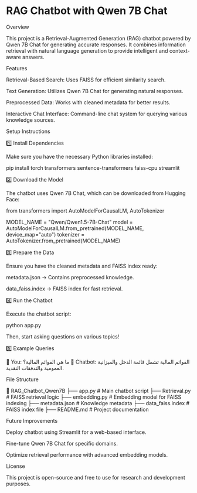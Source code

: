# RAG Chatbot with Qwen 7B Chat

Overview

This project is a Retrieval-Augmented Generation (RAG) chatbot powered by Qwen 7B Chat for generating accurate responses. It combines information retrieval with natural language generation to provide intelligent and context-aware answers.

Features

Retrieval-Based Search: Uses FAISS for efficient similarity search.

Text Generation: Utilizes Qwen 7B Chat for generating natural responses.

Preprocessed Data: Works with cleaned metadata for better results.

Interactive Chat Interface: Command-line chat system for querying various knowledge sources.

Setup Instructions

1️⃣ Install Dependencies

Make sure you have the necessary Python libraries installed:

pip install torch transformers sentence-transformers faiss-cpu streamlit

2️⃣ Download the Model

The chatbot uses Qwen 7B Chat, which can be downloaded from Hugging Face:

from transformers import AutoModelForCausalLM, AutoTokenizer

MODEL_NAME = "Qwen/Qwen1.5-7B-Chat"
model = AutoModelForCausalLM.from_pretrained(MODEL_NAME, device_map="auto")
tokenizer = AutoTokenizer.from_pretrained(MODEL_NAME)

3️⃣ Prepare the Data

Ensure you have the cleaned metadata and FAISS index ready:

metadata.json → Contains preprocessed knowledge.

data_faiss.index → FAISS index for fast retrieval.

4️⃣ Run the Chatbot

Execute the chatbot script:

python app.py

Then, start asking questions on various topics!

5️⃣ Example Queries

👤 You: ما هي القوائم المالية؟
🤖 Chatbot: القوائم المالية تشمل قائمة الدخل والميزانية العمومية والتدفقات النقدية.

File Structure

📂 RAG_Chatbot_Qwen7B
 ├── app.py               # Main chatbot script
 ├── Retrieval.py         # FAISS retrieval logic
 ├── embedding.py         # Embedding model for FAISS indexing
 ├── metadata.json        # Knowledge metadata
 ├── data_faiss.index     # FAISS index file
 ├── README.md            # Project documentation

Future Improvements

Deploy chatbot using Streamlit for a web-based interface.

Fine-tune Qwen 7B Chat for specific domains.

Optimize retrieval performance with advanced embedding models.

License

This project is open-source and free to use for research and development purposes.
